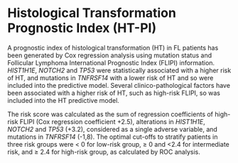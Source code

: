 # Histological Transformation Prognostic Index (HT-PI)
A prognostic index of histological transformation (HT) in FL patients has been generated by Cox regression analysis using mutation status and Follicular Lymphoma International Prognostic Index (FLIPI) information. *HIST1H1E*, *NOTCH2* and *TP53* were statistically associated with a higher risk of HT, and mutations in *TNFRSF14* with a lower risk of HT and so were included into the predictive model. Several clinico-pathological factors have been associated with a higher risk of HT, such as high-risk FLIPI, so was included into the HT predictive model.

The risk score was calculated as the sum of regression coefficients of high-risk FLIPI (Cox regression coefficient +2.5), alterations in *HIST1H1E*, *NOTCH2* and *TP53* (+3.2), considered as a single adverse variable, and mutations in *TNFRSF14* (-1,8). The optimal cut-offs to stratify patients in three risk groups were < 0 for low-risk group, ≥ 0 and <2.4 for intermediate risk, and ≥ 2.4 for high-risk group, as calculated by ROC analysis.
